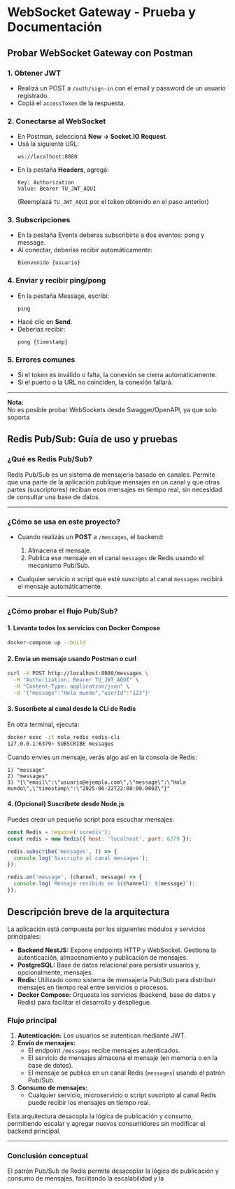 # WebSocket Gateway - Prueba y Documentación

## Probar WebSocket Gateway con Postman

### 1. Obtener JWT
- Realizá un POST a `/auth/sign-in` con el email y password de un usuario registrado.
- Copiá el `accessToken` de la respuesta.

### 2. Conectarse al WebSocket
- En Postman, seleccioná **New → Socket.IO Request**.
- Usá la siguiente URL:
  ```
  ws://localhost:8080
  ```
- En la pestaña **Headers**, agregá:
  ```
  Key: Authorization
  Value: Bearer TU_JWT_AQUI
  ```
  (Reemplazá `TU_JWT_AQUI` por el token obtenido en el paso anterior)

### 3. Subscripciones
- En la pestaña Events deberas subscribirte a dos eventos: pong y message.
- Al conectar, deberías recibir automáticamente:
  ```
  Bienvenido {usuario}
  ```

### 4. Enviar y recibir ping/pong
- En la pestaña Message, escribí:
  ```
  ping
  ```
- Hacé clic en **Send**.
- Deberías recibir:
  ```
  pong {timestamp}
  ```

### 5. Errores comunes
- Si el token es inválido o falta, la conexión se cierra automáticamente.
- Si el puerto o la URL no coinciden, la conexión fallará.

---

**Nota:**  
No es posible probar WebSockets desde Swagger/OpenAPI, ya que solo soporta

## Redis Pub/Sub: Guía de uso y pruebas

### ¿Qué es Redis Pub/Sub?

Redis Pub/Sub es un sistema de mensajería basado en canales. Permite que una parte de la aplicación publique mensajes en un canal y que otras partes (suscriptores) reciban esos mensajes en tiempo real, sin necesidad de consultar una base de datos.

---

### ¿Cómo se usa en este proyecto?

- Cuando realizás un **POST** a `/messages`, el backend:
  1. Almacena el mensaje.
  2. Publica ese mensaje en el canal `messages` de Redis usando el mecanismo Pub/Sub.

- Cualquier servicio o script que esté suscripto al canal `messages` recibirá el mensaje automáticamente.

---

### ¿Cómo probar el flujo Pub/Sub?

#### 1. Levanta todos los servicios con Docker Compose

```sh
docker-compose up --build
```

#### 2. Envía un mensaje usando Postman o curl

```sh
curl -X POST http://localhost:8080/messages \
  -H "Authorization: Bearer TU_JWT_AQUI" \
  -H "Content-Type: application/json" \
  -d '{"message":"Hola mundo","userId":"123"}'
```

#### 3. Suscríbete al canal desde la CLI de Redis

En otra terminal, ejecuta:

```sh
docker exec -it nola_redis redis-cli
127.0.0.1:6379> SUBSCRIBE messages
```

Cuando envíes un mensaje, verás algo así en la consola de Redis:

```
1) "message"
2) "messages"
3) "{\"email\":\"usuario@ejemplo.com\",\"message\":\"Hola mundo\",\"timestamp\":\"2025-06-22T22:00:00.000Z\"}"
```

#### 4. (Opcional) Suscríbete desde Node.js

Puedes crear un pequeño script para escuchar mensajes:

```js
const Redis = require('ioredis');
const redis = new Redis({ host: 'localhost', port: 6379 });

redis.subscribe('messages', () => {
  console.log('Suscripto al canal messages');
});

redis.on('message', (channel, message) => {
  console.log(`Mensaje recibido en ${channel}: ${message}`);
});
```

## Descripción breve de la arquitectura

La aplicación está compuesta por los siguientes módulos y servicios principales:

- **Backend NestJS:** Expone endpoints HTTP y WebSocket. Gestiona la autenticación, almacenamiento y publicación de mensajes.
- **PostgreSQL:** Base de datos relacional para persistir usuarios y, opcionalmente, mensajes.
- **Redis:** Utilizado como sistema de mensajería Pub/Sub para distribuir mensajes en tiempo real entre servicios o procesos.
- **Docker Compose:** Orquesta los servicios (backend, base de datos y Redis) para facilitar el desarrollo y despliegue.

### Flujo principal

1. **Autenticación:** Los usuarios se autentican mediante JWT.
2. **Envío de mensajes:**  
   - El endpoint `/messages` recibe mensajes autenticados.
   - El servicio de mensajes almacena el mensaje (en memoria o en la base de datos).
   - El mensaje se publica en un canal Redis (`messages`) usando el patrón Pub/Sub.
3. **Consumo de mensajes:**  
   - Cualquier servicio, microservicio o script suscripto al canal Redis puede recibir los mensajes en tiempo real.

Esta arquitectura desacopla la lógica de publicación y consumo, permitiendo escalar y agregar nuevos consumidores sin modificar el backend principal.

---

### Conclusión conceptual

El patrón Pub/Sub de Redis permite desacoplar la lógica de publicación y consumo de mensajes, facilitando la escalabilidad y la